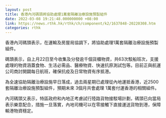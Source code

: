 ```yaml
---
layout: post
title: 香港內河碼頭將協助處理1萬套隔離治療設施預製組件
date: 2022-03-08 19:21:48.000000000 +08:00
link: https://news.rthk.hk/rthk/ch/component/k2/1637848-20220308.htm
categories: rthk
---
```


香港內河碼頭表示，在運輸及房屋局協調下，將協助處理1萬套隔離治療設施預製組件。

碼頭表示，自上月22日至今收集及分發逾千個貨櫃物資，共63次駁船班次，支援處理的物資涵蓋食物、生活必需品、醫療物資、快速抗原測試包等。目前正與航運公司商討開闢每日航班，確保抗疫及日常物資有序抵港。

為全速協助隔離治療設施早日落成，過去兩星期已處理從內地運抵香港，近2500套隔離治療設施預製組件，預期未來 3個月共會處理 1萬套付運香港的相關組件。

內河碼頭又表示，特區政府和內地正考慮試行陸路貨物接駁場計劃，碼頭已向當局表示樂意配合，措施一旦落實，內地司機可以在零接觸下直接運送貨物到港，保障輸港物資穩定。
